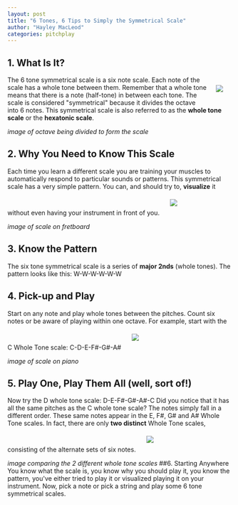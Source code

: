 ```yaml
---
layout: post
title: "6 Tones, 6 Tips to Simply the Symmetrical Scale"
author: "Hayley MacLeod"
categories: pitchplay
---
```


## 1. What Is It?
<img src="http://placehold.it/240x240" style="float: right; margin: 20px;">

The 6 tone symmetrical scale is a six note scale. Each note of the scale has a whole tone
between them. Remember that a whole tone means that there is a note (half-tone) in between each tone. The scale is considered "symmetrical" because
it divides the octave into 6 notes. This symmetrical scale is also referred to as
the __whole tone scale__ or the __hexatonic scale__.


*image of octave being divided to form the scale*


## 2. Why You Need to Know This Scale
Each time you learn a different scale you are training
your muscles to automatically respond to particular sounds or patterns.
This symmetrical scale has a very simple pattern. You can, and should try to, __visualize__
it without even having your instrument in front of you.
<img src="http://placehold.it/340x100" style="float: centre; margin: 20px;">

*image of scale on fretboard*

## 3. Know the Pattern
The six tone symmetrical scale is a series of __major 2nds__ (whole tones). The pattern looks like this: W-W-W-W-W-W

## 4. Pick-up and Play
Start on any note and play whole tones between the pitches.  Count six notes
or be aware of playing within one octave.
For example, start with the C Whole Tone scale: C-D-E-F#-G#-A#
<img src="http://placehold.it/340x100" style="float: centre; margin: 20px;">

*image of scale on piano*
## 5. Play One, Play Them All (well, sort of!)
Now try the D whole tone scale: D-E-F#-G#-A#-C
Did you notice that it has all the same pitches as the C whole tone scale?
The notes simply fall in a different order.  These same notes appear in the E, F#, G# and A# Whole Tone scales.
In fact, there are only __two distinct__ Whole Tone scales, consisting of the alternate sets of six notes.
<img src="http://placehold.it/340x100" style="float: centre; margin: 20px;">

*image comparing the 2 different whole tone scales*
##6. Starting Anywhere
You know what the scale is, you know why you should play it, you know the pattern,
you've either tried to play it or visualized playing it on your instrument.
Now, pick a note or pick a string and play some 6 tone symmetrical scales.
